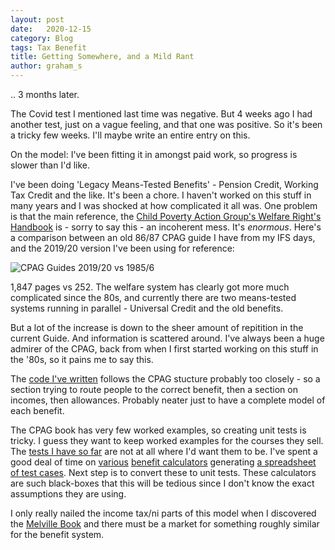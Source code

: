 ```yaml
---
layout: post
date:   2020-12-15
category: Blog
tags: Tax Benefit
title: Getting Somewhere, and a Mild Rant
author: graham_s
---
```


.. 3 months later.

The Covid test I mentioned last time was negative. But 4 weeks ago I had another test, just on a vague feeling, and that
one was positive. So it's been a tricky few weeks. I'll maybe write an entire entry on this. 

On the model: I've been fitting it in amongst paid work, so progress is slower than I'd like. 

I've been doing 'Legacy Means-Tested Benefits' - Pension Credit, Working Tax Credit and the like. It's been a chore. I
haven't worked on this stuff in many years and I was shocked at how complicated it all was. One problem is that the main
reference, the [Child Poverty Action Group's Welfare Right's
Handbook](https://cpag.org.uk/shop/cpag-titles/welfare-benefits-tax-credits-handbook-202021) is - sorry to say this - an
incoherent mess. It's *enormous*. Here's a comparison between an old 86/87 CPAG guide I have from my IFS days, and the
2019/20 version I've been using for reference:

![CPAG Guides 2019/20 vs 1985/6](/assets/img/cpag_2019-1986.jpg)

1,847 pages vs 252. The welfare system has clearly got more much complicated since the 80s, and currently there are two
means-tested systems running in parallel - Universal Credit and the old benefits.

But a lot of the increase is down to the sheer amount of repitition in the current Guide. And information is scattered
around. I've always been a huge admirer of the CPAG, back from when I first started working on this stuff in the '80s,
so it pains me to say this.

The [code I've written](https://github.com/grahamstark/ScottishTaxBenefitModel.jl/blob/master/src/LegacyMeansTestedBenefits.jl) follows the CPAG stucture 
probably too closely - so a section trying to route people to the correct benefit, then a section on incomes, then allowances. Probably neater just to 
have a complete model of each benefit. 

The CPAG book has very few worked examples, so creating unit tests is tricky. I guess they want to keep worked examples
for the courses they sell. The [tests I have so
far](https://github.com/grahamstark/ScottishTaxBenefitModel.jl/blob/master/test/legacy_mt_tests.jl) are not at all where
I'd want them to be. I've spent a good deal of time on
[various](https://github.com/grahamstark/ScottishTaxBenefitModel.jl/blob/master/docs/uc_test_cases.ods) [benefit
calculators](https://betteroffcalculator.co.uk/calculator/new/step1) generating [a spreadsheet of test
cases](https://github.com/grahamstark/ScottishTaxBenefitModel.jl/blob/master/docs/uc_test_cases.ods). Next step is to
convert these to unit tests. These calculators are such black-boxes that this will be tedious since I don't know the
exact assumptions they are using.

I only really nailed the income tax/ni parts of this model when I discovered the [Melville
Book](https://www.pearson.com/uk/educators/higher-education-educators/program/Melville-Melville-s-Taxation-Finance-Act-2019-25th-Edition/PGM2646808.html)
and there must be a market for something roughly similar for the benefit system.

